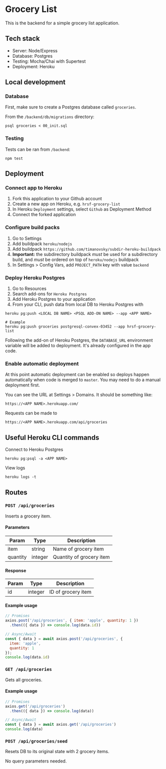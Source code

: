 # Grocery List

This is the backend for a simple grocery list application.

## Tech stack
- Server: Node/Express
- Database: Postgres
- Testing: Mocha/Chai with Supertest
- Deployment: Heroku

## Local development
### Database
First, make sure to create a Postgres database called ```groceries```.

From the ```/backend/db/migrations``` directory:
```
psql groceries < 00_init.sql
```

### Testing
Tests can be ran from ```/backend```:
```
npm test
```

## Deployment
### Connect app to Heroku
1. Fork this application to your Github account
2. Create a new app on Heroku, e.g. `hrsf-grocery-list`
3. In Heroku `Deployment` settings, select `Github` as Deployment Method
4. Connect the forked application

### Configure build packs
1. Go to Settings
2. Add buildpack `heroku/nodejs`
3. Add buildpack `https://github.com/timanovsky/subdir-heroku-buildpack`
4. **Important:** the subdirectory buildpack *must* be used for a subdirectory build, and *must* be ordered on top of `heroku/nodejs` buildpack
5. In Settings > Config Vars, add `PROJECT_PATH` key with value `backend`

### Deploy Heroku Postgres
1. Go to Resources
2. Search add-ons for `Heroku Postgres`
3. Add Heroku Postgres to your application
4. From your CLI, push data from local DB to Heroku Postgres with
```
heroku pg:push <LOCAL DB NAME> <PSQL ADD-ON NAME> --app <APP NAME>

# Example
heroku pg:push groceries postgresql-convex-03452 --app hrsf-grocery-list
```
Following the add-on of Heroku Postgres, the `DATABASE_URL` environment variable will be added to deployment. It's already configured in the app code.

### Enable automatic deployment
At this point automatic deployment can be enabled so deploys happen automatically when code is merged to `master`. You may need to do a manual deployment first.

You can see the URL at Settings > Domains. It should be something like:
```
https://<APP NAME>.herokuapp.com/
```

Requests can be made to
```
https://<APP NAME>.herokuapp.com/api/groceries
```
## Useful Heroku CLI commands
Connect to Heroku Postgres
```
heroku pg:psql -a <APP NAME>
```
View logs
```
heroku logs -t
```
## Routes
### ```POST /api/groceries```
Inserts a grocery item.
#### Parameters
| Param | Type | Description |
| ------------- | ------------- | ------------- |
| item | string | Name of grocery item |
| quantity | integer | Quantity of grocery item |

#### Response
| Param | Type | Description |
| ------------- | ------------- | ------------- |
| id | integer | ID of grocery item |

#### Example usage
```javascript
// Promises
axios.post('/api/groceries', { item: 'apple', quantity: 1 })
  .then(({ data }) => console.log(data.id))

// Async/Await
const { data } = await axios.post('/api/groceries', {
  item: 'apple',
  quantity: 1
});
console.log(data.id)
```
### ```GET /api/groceries```
Gets all groceries.
#### Example usage
```javascript
// Promises
axios.get('/api/groceries')
  .then(({ data }) => console.log(data))

// Async/Await
const { data } = await axios.get('/api/groceries')
console.log(data)
```

### ```POST /api/groceries/seed```
Resets DB to its original state with 2 grocery items.

No query parameters needed.